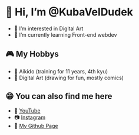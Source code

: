 # 👋 Hi, I’m @KubaVelDudek
- 👀 I’m interested in Digital Art
- 🌱 I’m currently learning Front-end webdev

## 🎮 My Hobbys
- 🥋 Aikido (training for 11 years, 4th kyu)
- 🎨 Digital Art (drawing for fun, mostly comics)

## 😁 You can also find me here
- 🧧 [YouTube](https://youtube.com/c/kubaveldudek)
- 📷 [Instagram](https://instagram.com/deska_dudka)
- 📜 [My Github Page](https://kubaveldudek.github.io)

<!---
KubaVelDudek/KubaVelDudek is a ✨ special ✨ repository because its `README.md` (this file) appears on your GitHub profile.
You can click the Preview link to take a look at your changes.
--->
